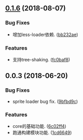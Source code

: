 <a name="0.1.6"></a>
## [0.1.6](https://github.com/cpselvis/builder-webpack-core/compare/v0.1.3...v0.1.6) (2018-08-07)


### Bug Fixes

* 增加less-loader依赖. ([bb232ae](https://github.com/cpselvis/builder-webpack-core/commit/bb232ae))


### Features

* 支持tree-shaking. ([fc0baf8](https://github.com/cpselvis/builder-webpack-core/commit/fc0baf8))



<a name="0.0.3"></a>
## 0.0.3 (2018-06-20)


### Bug Fixes

* sprite loader bug fix. ([9bfbd9c](https://github.com/cpselvis/builder-webpack-core/commit/9bfbd9c))


### Features

* core的基础功能. ([6c02ff4](https://github.com/cpselvis/builder-webpack-core/commit/6c02ff4))
* 跑通构建模块功能. ([1cd6649](https://github.com/cpselvis/builder-webpack-core/commit/1cd6649))



